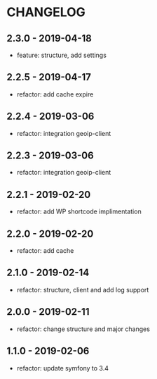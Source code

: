 # CHANGELOG

## 2.3.0 - 2019-04-18

* feature: structure, add settings

## 2.2.5 - 2019-04-17

* refactor: add cache expire

## 2.2.4 - 2019-03-06

* refactor: integration geoip-client

## 2.2.3 - 2019-03-06

* refactor: integration geoip-client

## 2.2.1 - 2019-02-20

* refactor: add WP shortcode implimentation

## 2.2.0 - 2019-02-20

* refactor: add cache  

## 2.1.0 - 2019-02-14

* refactor: structure, client and add log support 

## 2.0.0 - 2019-02-11

* refactor: change structure and major changes

## 1.1.0 - 2019-02-06

* refactor: update symfony to 3.4
